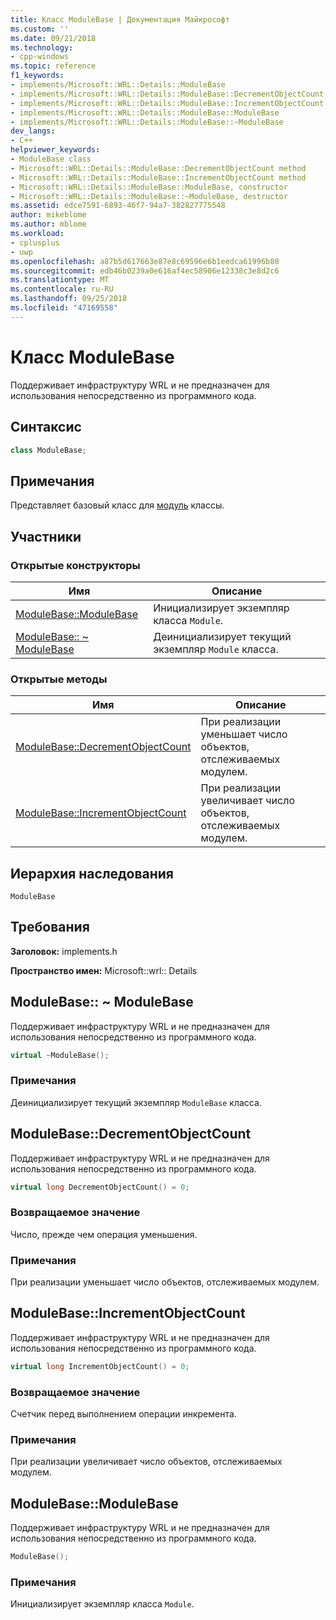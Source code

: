 ```yaml
---
title: Класс ModuleBase | Документация Майкрософт
ms.custom: ''
ms.date: 09/21/2018
ms.technology:
- cpp-windows
ms.topic: reference
f1_keywords:
- implements/Microsoft::WRL::Details::ModuleBase
- implements/Microsoft::WRL::Details::ModuleBase::DecrementObjectCount
- implements/Microsoft::WRL::Details::ModuleBase::IncrementObjectCount
- implements/Microsoft::WRL::Details::ModuleBase::ModuleBase
- implements/Microsoft::WRL::Details::ModuleBase::~ModuleBase
dev_langs:
- C++
helpviewer_keywords:
- ModuleBase class
- Microsoft::WRL::Details::ModuleBase::DecrementObjectCount method
- Microsoft::WRL::Details::ModuleBase::IncrementObjectCount method
- Microsoft::WRL::Details::ModuleBase::ModuleBase, constructor
- Microsoft::WRL::Details::ModuleBase::~ModuleBase, destructor
ms.assetid: edce7591-6893-46f7-94a7-382827775548
author: mikeblome
ms.author: mblome
ms.workload:
- cplusplus
- uwp
ms.openlocfilehash: a87b5d617663e87e8c69596e6b1eedca61996b80
ms.sourcegitcommit: edb46b0239a0e616af4ec58906e12338c3e8d2c6
ms.translationtype: MT
ms.contentlocale: ru-RU
ms.lasthandoff: 09/25/2018
ms.locfileid: "47169558"
---
```

# <a name="modulebase-class"></a>Класс ModuleBase

Поддерживает инфраструктуру WRL и не предназначен для использования непосредственно из программного кода.

## <a name="syntax"></a>Синтаксис

```cpp
class ModuleBase;
```

## <a name="remarks"></a>Примечания

Представляет базовый класс для [модуль](../windows/module-class.md) классы.

## <a name="members"></a>Участники

### <a name="public-constructors"></a>Открытые конструкторы

Имя                                         | Описание
-------------------------------------------- | ---------------------------------------------------------
[ModuleBase::ModuleBase](#modulebase)        | Инициализирует экземпляр класса `Module`.
[ModuleBase:: ~ ModuleBase](#tilde-modulebase) | Деинициализирует текущий экземпляр `Module` класса.

### <a name="public-methods"></a>Открытые методы

Имя                                                      | Описание
--------------------------------------------------------- | -------------------------------------------------------------------------
[ModuleBase::DecrementObjectCount](#decrementobjectcount) | При реализации уменьшает число объектов, отслеживаемых модулем.
[ModuleBase::IncrementObjectCount](#incrementobjectcount) | При реализации увеличивает число объектов, отслеживаемых модулем.

## <a name="inheritance-hierarchy"></a>Иерархия наследования

`ModuleBase`

## <a name="requirements"></a>Требования

**Заголовок:** implements.h

**Пространство имен:** Microsoft::wrl:: Details

## <a name="tilde-modulebase"></a>ModuleBase:: ~ ModuleBase

Поддерживает инфраструктуру WRL и не предназначен для использования непосредственно из программного кода.

```cpp
virtual ~ModuleBase();
```

### <a name="remarks"></a>Примечания

Деинициализирует текущий экземпляр `ModuleBase` класса.

## <a name="decrementobjectcount"></a>ModuleBase::DecrementObjectCount

Поддерживает инфраструктуру WRL и не предназначен для использования непосредственно из программного кода.

```cpp
virtual long DecrementObjectCount() = 0;
```

### <a name="return-value"></a>Возвращаемое значение

Число, прежде чем операция уменьшения.

### <a name="remarks"></a>Примечания

При реализации уменьшает число объектов, отслеживаемых модулем.

## <a name="incrementobjectcount"></a>ModuleBase::IncrementObjectCount

Поддерживает инфраструктуру WRL и не предназначен для использования непосредственно из программного кода.

```cpp
virtual long IncrementObjectCount() = 0;
```

### <a name="return-value"></a>Возвращаемое значение

Счетчик перед выполнением операции инкремента.

### <a name="remarks"></a>Примечания

При реализации увеличивает число объектов, отслеживаемых модулем.

## <a name="modulebase"></a>ModuleBase::ModuleBase

Поддерживает инфраструктуру WRL и не предназначен для использования непосредственно из программного кода.

```cpp
ModuleBase();
```

### <a name="remarks"></a>Примечания

Инициализирует экземпляр класса `Module`.
